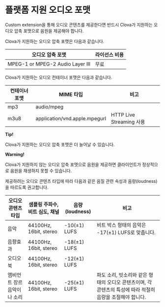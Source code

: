 <!-- Note! This content includes shared parts. Therefore, when you update this, you should beware of synchronization. -->

# 플랫폼 지원 오디오 포맷

Custom extension을 통해 오디오 콘텐츠를 제공한다면 반드시 Clova가 지원하는 오디오 압축 포맷으로 음원을 제공해야 합니다.

<!-- Start of the shared content: SupportedAudioFormat -->

Clova가 지원하는 오디오 압축 포맷은 다음과 같습니다.

| 오디오 압축 포맷                     | 라이선스 비용 |
|----------------------------------|-----------|
| MPEG-1 or MPEG-2 Audio Layer III | 무료       |

Clova가 지원하는 오디오 컨테이너 포맷은 다음과 같습니다.

| 컨테이너 포맷   | MIME 타입                      | 비고                           |
|-------------|-------------------------------|-------------------------------|
| mp3         | audio/mpeg                    | <!-- -->                      |
| m3u8        | application/vnd.apple.mpegurl | HTTP Live Streaming 사용       |


<div class="tip">
  <p><strong>Tip!</strong></p>
  <p>Clova가 지원하는 오디오 압축 포맷은 더 늘어날 수 있습니다.</p>
</div>

<!-- End of the shared content -->

<div class="warning">
  <p><strong>Warning!</strong></p>
  <p>Clova가 지원하지 않는 오디오 압축 포맷으로 음원을 제공하면 클라이언트가 정상적으로 음원을 재생하지 못할 수 있습니다.</p>
</div>

제공하려는 오디오 콘텐츠 타입에 따라 다음과 같은 음질 관련 속성과 음량(loudness)을 따르도록 권고합니다.

| 오디오 콘텐츠 타입        | 샘플링 주파수, 비트 심도, 채널 | 음량(loudness)  | 비고                                     |
|-----------------------|-------------------------|--------------- |----------------------------------------|
| 음악                   | 44100Hz, 16bit, stereo  | -10(±1) LUFS  | 비트 박스 형태의 음악은 -17(±1) LUFS로 맞춥니다. |
| 음향효과       | 44100Hz, 16bit, stereo  | -18(±1) LUFS  |                                         |
| 오디오 북               | 44100Hz, 16bit, stereo  | -12(±1) LUFS  |                                         |
| 앰비언트 장르 음악이나 소리  | 44100Hz, 16bit, stereo  | -25(±1) LUFS  | 파도 소리, 빗소리와 같은 형태의 오디오 콘텐츠이며, 각 콘텐츠의 특성에 따라 적절히 음량을 조절해야 합니다. |
